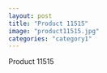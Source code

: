```yaml
---
layout: post
title: "Product 11515"
image: "product11515.jpg"
categories: "category1"
---
```

Product 11515
